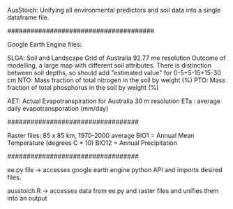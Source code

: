 AusStoich: Unifying all environmental predictors and soil data
into a single dataframe file.

######################################

Google Earth Engine files:

SLGA: Soil and Landscape Grid of Australia
92.77 me resolution
Outcome of modelling, a large map with different soil attributes.
There is distinction between soil depths, so should add "estimated value" for 0-5+5-15+15-30 cm
NTO: Mass fraction of total nitrogen in the soil by weight (%)
PTO: Mass fraction of total phosphorus in the soil by weight (%)

AET: Actual Evapotranspiration for Australia
30 m resolution
ETa : average daily evapotransporation (mm/day)

##################################

Raster files:
85 x 85 km, 1970-2000 average
BIO1 = Annual Mean Temperature (degrees C * 10)
BIO12 = Annual Precipitation

##################################

ee.py file -> accesses google earth engine python API and imports desired files.

ausstoich.R -> accesses data from ee.py and raster files and unifies them into an output




